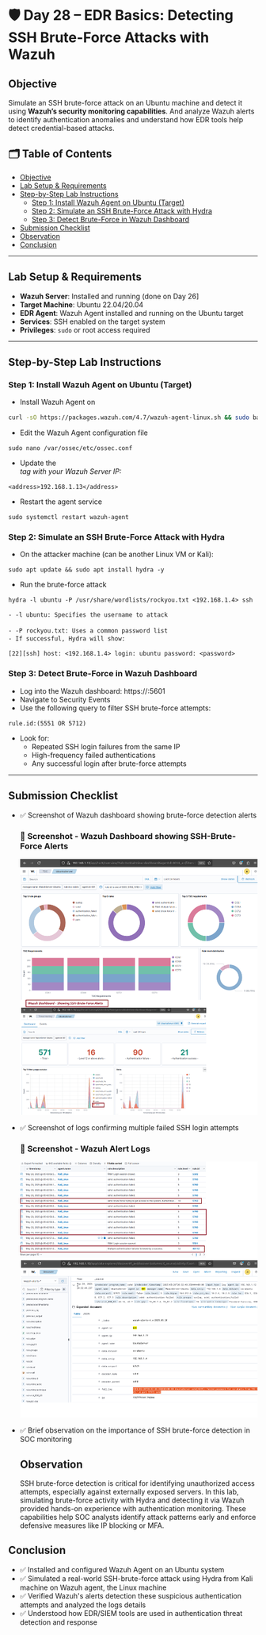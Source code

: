 # 🛡️ Day 28 – EDR Basics: Detecting SSH Brute-Force Attacks with Wazuh

## Objective

Simulate an SSH brute-force attack on an Ubuntu machine and detect it using **Wazuh’s security monitoring capabilities**. And analyze Wazuh alerts to identify authentication anomalies and understand how EDR tools help detect credential-based attacks.

## 🗂️ Table of Contents

- [Objective](#objective)
- [Lab Setup & Requirements](#lab-setup--requirements)
- [Step-by-Step Lab Instructions](#step-by-step-lab-instructions)
  - [Step 1: Install Wazuh Agent on Ubuntu (Target)](#step-1-install-wazuh-agent-on-ubuntu-target)
  - [Step 2: Simulate an SSH Brute-Force Attack with Hydra](#step-2-simulate-an-ssh-brute-force-attack-with-hydra)
  - [Step 3: Detect Brute-Force in Wazuh Dashboard](#step-3-detect-brute-force-in-wazuh-dashboard)
- [Submission Checklist](#submission-checklist)
- [Observation](#observation)
- [Conclusion](#conclusion)


---

## Lab Setup & Requirements

- **Wazuh Server**: Installed and running (done on Day 26]  
- **Target Machine**: Ubuntu 22.04/20.04  
- **EDR Agent**: Wazuh Agent installed and running on the Ubuntu target  
- **Services**: SSH enabled on the target system  
- **Privileges**: `sudo` or root access required

---

## Step-by-Step Lab Instructions

### Step 1: Install Wazuh Agent on Ubuntu (Target)
- Install Wazuh Agent on 
```bash
curl -sO https://packages.wazuh.com/4.7/wazuh-agent-linux.sh && sudo bash wazuh-agent-linux.sh
```
- Edit the Wazuh Agent configuration file
```
sudo nano /var/ossec/etc/ossec.conf
```

- Update the <address> tag with your Wazuh Server IP:
```
<address>192.168.1.13</address>
```

- Restart the agent service
```
sudo systemctl restart wazuh-agent
```

 ### Step 2: Simulate an SSH Brute-Force Attack with Hydra
- On the attacker machine (can be another Linux VM or Kali):
```
sudo apt update && sudo apt install hydra -y
```

- Run the brute-force attack 
```
hydra -l ubuntu -P /usr/share/wordlists/rockyou.txt <192.168.1.4> ssh
```
    - -l ubuntu: Specifies the username to attack

    - -P rockyou.txt: Uses a common password list
    - If successful, Hydra will show:
```
[22][ssh] host: <192.168.1.4> login: ubuntu password: <password>
```

### Step 3: Detect Brute-Force in Wazuh Dashboard
- Log into the Wazuh dashboard: https://<wazuh-server-ip>:5601
- Navigate to Security Events
- Use the following query to filter SSH brute-force attempts:
```text
rule.id:(5551 OR 5712)
```
- Look for:
    - Repeated SSH login failures from the same IP
    - High-frequency failed authentications
    - Any successful login after brute-force attempts

---

## Submission Checklist
- ✅ Screenshot of Wazuh dashboard showing brute-force detection alerts
    ### 📸 Screenshot - Wazuh Dashboard showing SSH-Brute-Force Alerts
    <p align="center">
      <img src="../../Screenshots/Day-28_EDR_Wazuh-TSC-Dashboard-SSH-Brute-Force-Alerts.png" alt="Wazuh Dashboard" width="600">
    </p>

- ✅ Screenshot of logs confirming multiple failed SSH login attempts
    ### 📸 Screenshot - Wazuh Alert Logs
    <p align="center">
      <img src="../../Screenshots/Day-28_EDR_Wazuh-Alert_Logs.png" alt="Wazuh Alert Logs" width="600">
    </p>

- ✅ Brief observation on the importance of SSH brute-force detection in SOC monitoring
    ## Observation
    SSH brute-force detection is critical for identifying unauthorized access attempts, especially against externally exposed servers. In this lab, simulating brute-force activity with Hydra and detecting it via Wazuh provided hands-on experience with authentication monitoring. These capabilities help SOC analysts identify attack patterns early and enforce defensive measures like IP blocking or MFA.

## Conclusion
- ✅ Installed and configured Wazuh Agent on an Ubuntu system
- ✅ Simulated a real-world SSH-brute-force attack using Hydra from Kali machine on Wazuh agent, the Linux machine
- ✅ Verified Wazuh's alerts detection these suspicious authentication attempts and analyzed the logs details
- ✅ Understood how EDR/SIEM tools are used in authentication threat detection and response